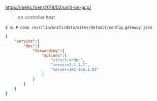 https://metis.fi/en/2018/02/unifi-on-gcp/

> on controller *host*

`$ su`
`# nano /usr/lib/unifi/data/sites/default/config.gateway.json`

```json
{
    "service":{
        "dns":{
            "forwarding":{
                "options":[
                    "strict-order",
                    "server=1.1.1.1",
                    "server=192.168.1.93"
                ]
            }
        }
    }
}
````
